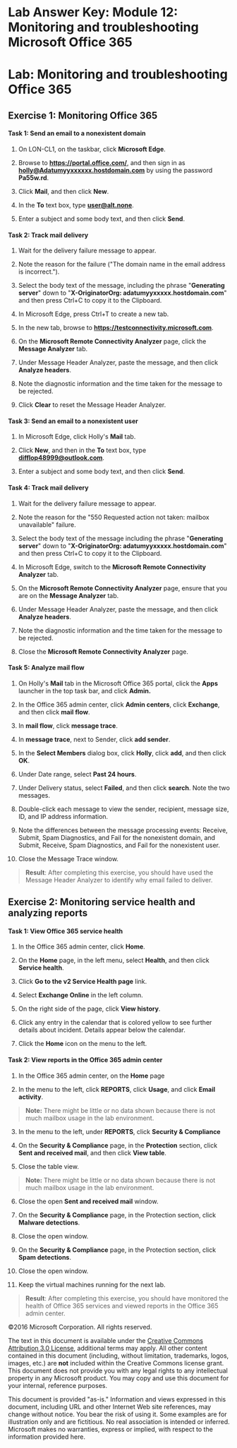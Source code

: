 # Lab Answer Key:  Module 12: Monitoring and troubleshooting Microsoft Office 365
# Lab: Monitoring and troubleshooting Office 365
  
## Exercise 1: Monitoring Office 365
  
#### Task 1: Send an email to a nonexistent domain
  
1. On LON-CL1, on the taskbar, click  **Microsoft Edge**.

2. Browse to  **https://portal.office.com/**, and then sign in as  **holly@Adatumyyxxxxxx.hostdomain.com** by using the password **Pa55w.rd**.

3. Click  **Mail**, and then click  **New**.

4. In the  **To** text box, type **user@alt.none**.

5. Enter a subject and some body text, and then click  **Send**.



#### Task 2: Track mail delivery
  
1. Wait for the delivery failure message to appear.

2. Note the reason for the failure ("The domain name in the email address is incorrect.").

3. Select the body text of the message, including the phrase "**Generating server**" down to "**X-OriginatorOrg: adatumyyxxxxx.hostdomain.com**" and then press Ctrl+C to copy it to the Clipboard.

4. In Microsoft Edge, press Ctrl+T to create a new tab.

5. In the new tab, browse to  **https://testconnectivity.microsoft.com**.

6. On the  **Microsoft Remote Connectivity Analyzer** page, click the **Message Analyzer** tab.

7. Under Message Header Analyzer, paste the message, and then click  **Analyze headers**.

8. Note the diagnostic information and the time taken for the message to be rejected.

9. Click  **Clear** to reset the Message Header Analyzer.



#### Task 3: Send an email to a nonexistent user
  
1. In Microsoft Edge, click Holly's  **Mail** tab.

2. Click  **New**, and then in the  **To** text box, type **difflop48999@outlook.com**.

3. Enter a subject and some body text, and then click  **Send**.



#### Task 4: Track mail delivery
  
1. Wait for the delivery failure message to appear. 

2. Note the reason for the "550 Requested action not taken: mailbox unavailable" failure.

3. Select the body text of the message including the phrase "**Generating server**" down to "**X-OriginatorOrg: adatumyyxxxxx.hostdomain.com**" and then press Ctrl+C to copy it to the Clipboard.

4. In Microsoft Edge, switch to the  **Microsoft Remote Connectivity Analyzer** tab.

5. On the  **Microsoft Remote Connectivity Analyzer** page, ensure that you are on the **Message Analyzer** tab.

6. Under Message Header Analyzer, paste the message, and then click  **Analyze headers**.

7. Note the diagnostic information and the time taken for the message to be rejected.

8. Close the  **Microsoft Remote Connectivity Analyzer** page.



#### Task 5: Analyze mail flow
  
1. On Holly's **Mail** tab in the Microsoft Office 365 portal, click the **Apps** launcher in the top task bar, and click **Admin.**

2. In the Office 365 admin center, click  **Admin centers**, click  **Exchange**, and then click  **mail flow**.

3. In  **mail flow**, click  **message trace**.

4. In  **message trace**, next to Sender, click  **add sender**.

5. In the  **Select Members** dialog box, click **Holly**, click  **add**, and then click  **OK**.

6. Under Date range, select  **Past 24 hours**.

7. Under Delivery status, select  **Failed**, and then click  **search**. Note the two messages.

8. Double-click each message to view the sender, recipient, message size, ID, and IP address information.

9. Note the differences between the message processing events: Receive, Submit, Spam Diagnostics, and Fail for the nonexistent domain, and Submit, Receive, Spam Diagnostics, and Fail for the nonexistent user.

10. Close the Message Trace window.


>  **Result**: After completing this exercise, you should have used the Message Header Analyzer to identify why email failed to deliver.


## Exercise 2: Monitoring service health and analyzing reports
  
#### Task 1: View Office 365 service health
  
1. In the Office 365 admin center, click  **Home**.

2. On the  **Home** page, in the left menu, select **Health**, and then click  **Service health**. 

3. Click  **Go to the v2 Service Health page** link.

4. Select  **Exchange Online** in the left column.

5. On the right side of the page, click  **View history**.

6. Click any entry in the calendar that is colored yellow to see further details about incident. Details appear below the calendar.

7. Click the  **Home** icon on the menu to the left.



#### Task 2: View reports in the Office 365 admin center
  
1. In the Office 365 admin center, on the  **Home** page

2. In the menu to the left, click  **REPORTS**, click **Usage**, and click **Email activity**.

  >  **Note:** There might be little or no data shown because there is not much mailbox usage in the lab environment.

3. In the menu to the left, under **REPORTS**, click **Security & Compliance**

4. On the  **Security & Compliance** page, in the **Protection** section, click **Sent and received mail**, and then click  **View table**.

5. Close the table view.

  >  **Note:** There might be little or no data shown because there is not much mailbox usage in the lab environment.

6. Close the open **Sent and received mail** window.

7. On the  **Security & Compliance** page, in the Protection section, click **Malware detections**.

8. Close the open window.

9. On the  **Security & Compliance** page, in the Protection section, click **Spam detections**.

10. Close the open window.

11. Keep the virtual machines running for the next lab.


>  **Result**: After completing this exercise, you should have monitored the health of Office 365 services and viewed reports in the Office 365 admin center.



©2016 Microsoft Corporation. All rights reserved.

The text in this document is available under the [Creative Commons Attribution 3.0 License](https://creativecommons.org/licenses/by/3.0/legalcode "Creative Commons Attribution 3.0 License"), additional terms may apply.  All other content contained in this document (including, without limitation, trademarks, logos, images, etc.) are **not** included within the Creative Commons license grant.  This document does not provide you with any legal rights to any intellectual property in any Microsoft product. You may copy and use this document for your internal, reference purposes.

This document is provided "as-is." Information and views expressed in this document, including URL and other Internet Web site references, may change without notice. You bear the risk of using it. Some examples are for illustration only and are fictitious. No real association is intended or inferred. Microsoft makes no warranties, express or implied, with respect to the information provided here.

  
